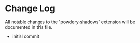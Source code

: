 # Change Log

All notable changes to the "powdery-shadows" extension will be documented in this file.

- initial commit